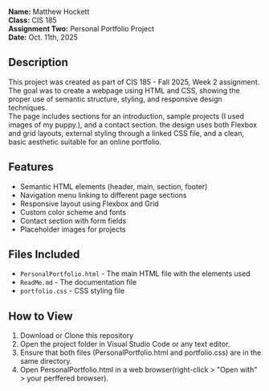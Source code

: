 **Name:** Matthew Hockett   
**Class:** CIS 185  
**Assignment Two:** Personal Portfolio Project   
**Date:** Oct. 11th, 2025   

## Description

This project was created as part of CIS 185 - Fall 2025, Week 2 assignment.     
The goal was to create a webpage using HTML and CSS, showing the proper use of semantic structure, styling, and responsive design techniques.   
The page includes sections for an introduction, sample projects (I used images of my puppy.), and a contact section. the design uses both Flexbox and grid layouts, external styling through a linked CSS file, and a clean, basic aesthetic suitable for an online portfolio.

## Features
- Semantic HTML elements (header, main, section, footer)
- Navigation menu linking to different page sections
- Responsive layout using Flexbox and Grid
- Custom color scheme and fonts
- Contact section with form fields
- Placeholder images for projects

## Files Included
- `PersonalPortfolio.html` - The main HTML file with the elements used
- `ReadMe.md` - The documentation file
- `portfolio.css` - CSS styling file

## How to View
1. Download or Clone this repository
2. Open the project folder in Visual Studio Code or any text editor.
3. Ensure that both files (PersonalPortfolio.html and portfolio.css) are in the same directory.
4. Open PersonalPortfolio.html in a web browser(right-click > "Open with" > your perffered browser).